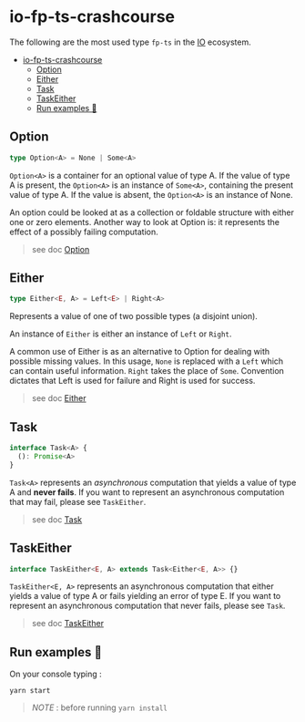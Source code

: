 # io-fp-ts-crashcourse

The following are the most used type `fp-ts` in the [IO](https://io.italia.it/) ecosystem.

- [io-fp-ts-crashcourse](#io-fp-ts-crashcourse)
  - [Option](#option)
  - [Either](#either)
  - [Task](#task)
  - [TaskEither](#taskeither)
  - [Run examples 🚀](#run-examples-)
## Option
```ts
type Option<A> = None | Some<A>
```

`Option<A>` is a container for an optional value of type A. If the value of type A is present, the `Option<A>` is an instance of `Some<A>`, containing the present value of type A. If the value is absent, the `Option<A>` is an instance of None.

An option could be looked at as a collection or foldable structure with either one or zero elements. Another way to look at Option is: it represents the effect of a possibly failing computation.

> see doc [Option](https://gcanti.github.io/fp-ts/modules/Option.ts.html)
## Either
```ts
type Either<E, A> = Left<E> | Right<A>
```

Represents a value of one of two possible types (a disjoint union).

An instance of `Either` is either an instance of `Left` or `Right`.

A common use of Either is as an alternative to Option for dealing with possible missing values. In this usage, `None` is replaced with a `Left` which can contain useful information. `Right` takes the place of `Some`. Convention dictates that Left is used for failure and Right is used for success.

> see doc [Either](https://gcanti.github.io/fp-ts/modules/Either.ts.html)
## Task
```ts
interface Task<A> {
  (): Promise<A>
}
```
`Task<A>` represents an _asynchronous_ computation that yields a value of type A and **never fails**. If you want to represent an asynchronous computation that may fail, please see `TaskEither`.

> see doc [Task](https://gcanti.github.io/fp-ts/modules/Task.ts.html)
## TaskEither
```ts
interface TaskEither<E, A> extends Task<Either<E, A>> {}
```
`TaskEither<E, A>` represents an asynchronous computation that either yields a value of type A or fails yielding an error of type E. If you want to represent an asynchronous computation that never fails, please see `Task`.

> see doc [TaskEither](https://gcanti.github.io/fp-ts/modules/TaskEither.ts.html)
## Run examples 🚀

On your console typing : 

```
yarn start
```
> _NOTE_ : before running `yarn install`

